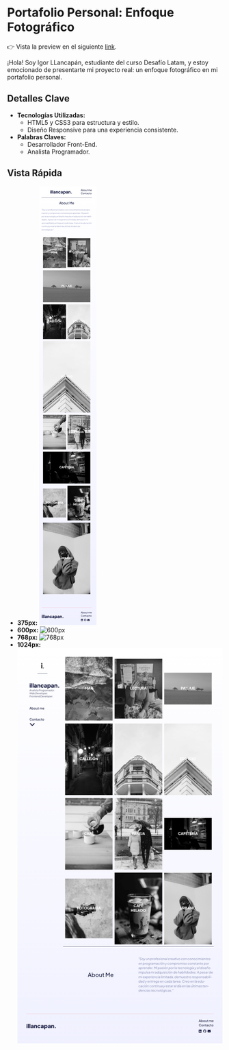 # Portafolio Personal: Enfoque Fotográfico

👉 Vista la preview en el siguiente [link](https://illancapan.github.io/desafio-10/).


¡Hola! Soy Igor LLancapán, estudiante del curso Desafío Latam, y estoy emocionado de presentarte mi proyecto real: un enfoque fotográfico en mi portafolio personal.

## Detalles Clave

- **Tecnologías Utilizadas:**
  - HTML5 y CSS3 para estructura y estilo.
  - Diseño Responsive para una experiencia consistente.
- **Palabras Claves:**
  - Desarrollador Front-End.
  - Analista Programador.

## Vista Rápida

- **375px:** ![375px](design/375.png)
- **600px:** ![600px](design/600.png)
- **768px:** ![768px](design/768.png)
- **1024px:** ![1024px](design/1024.png)
